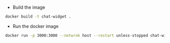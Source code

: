 * Build the image
```bash
docker build -t chat-widget .
```
* Run the docker image
```bash
docker run -p 3000:3000 --netwrok host --restart unless-stopped chat-widget
```